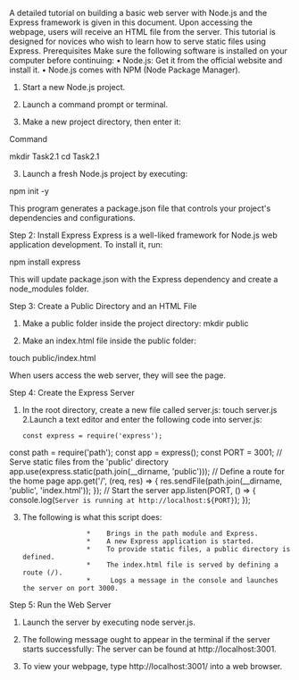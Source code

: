 A detailed tutorial on building a basic web server with Node.js and the Express framework is given in this document. Upon accessing the webpage, users will receive an HTML file from the server. This tutorial is designed for novices who wish to learn how to serve static files using Express.
Prerequisites
Make sure the following software is installed on your computer before continuing: 
• Node.js: Get it from the official website and install it. 
• Node.js comes with NPM (Node Package Manager). 

1. Start a new Node.js project.
 
1. Launch a command prompt or terminal. 

2. Make a new project directory, then enter it: 

Command 

mkdir Task2.1 
cd Task2.1 

3. Launch a fresh Node.js project by executing:
 
npm init -y 

This program generates a package.json file that controls your project's dependencies and configurations. 

Step 2: Install Express
Express is a well-liked framework for Node.js web application development.
To install it, run: 

npm install express 

This will update package.json with the Express dependency and create a node_modules folder. 

Step 3: Create a Public Directory and an HTML File
1. Make a public folder inside the project directory: 
             mkdir public


2. Make an index.html file inside the public folder: 

touch public/index.html

When users access the web server, they will see the page.

Step 4: Create the Express Server
1. In the root directory, create a new file called server.js: 
touch server.js
2.Launch a text editor and enter the following code into server.js: 

       const express = require('express');
const path = require('path');
const app = express();
const PORT = 3001;
// Serve static files from the 'public' directory
app.use(express.static(path.join(__dirname, 'public')));
// Define a route for the home page
app.get('/', (req, res) => {
    res.sendFile(path.join(__dirname, 'public', 'index.html'));
});
// Start the server
app.listen(PORT, () => {
    console.log(`Server is running at http://localhost:${PORT}`);
});
                
3. The following is what this script does: 

                       * 	Brings in the path module and Express. 
                       *	A new Express application is started. 
                       * 	To provide static files, a public directory is defined. 
                       * 	The index.html file is served by defining a route (/). 
                       * 	 Logs a message in the console and launches the server on port 3000. 

Step 5: Run the Web Server
1. Launch the server by executing node server.js. 

2. The following message ought to appear in the terminal if the server starts successfully: 
The server can be found at http://localhost:3001. 

3. To view your webpage, type http://localhost:3001/ into a web browser. 
